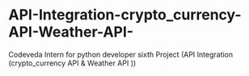 # API-Integration-crypto_currency-API-Weather-API-
Codeveda Intern for python developer sixth Project (API Integration (crypto_currency API &amp; Weather API ))
